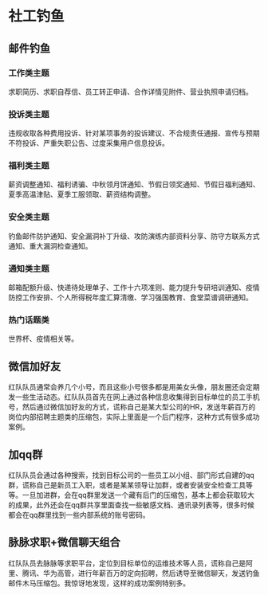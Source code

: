 # 社工钓鱼

## 邮件钓鱼

### 工作类主题

求职简历、求职自荐信、员工转正申请、合作详情见附件、营业执照申请归档。

### 投诉类主题

违规收取各种费用投诉、针对某项事务的投诉建议、不合规责任通报、宣传与预期不符投诉、严重失职公告、过度采集用户信息投诉。

### 福利类主题 

薪资调整通知、福利诱骗、中秋领月饼通知、节假日领奖通知、节假日福利通知、夏季高温津贴、夏季工服领取、薪资结构调整。
 
### 安全类主题

钓鱼邮件防护通知、安全漏洞补丁升级、攻防演练内部资料分享、防守方联系方式通知、重大漏洞检查通知。

### 通知类主题

邮箱配额升级、快递待处理单子、工作十六项准则、能力提升专研培训通知、疫情防控工作安排、个人所得税年度汇算清缴、学习强国教育、食堂菜谱调研通知。

### 热门话题类

世界杯、疫情相关等。

## 微信加好友

红队队员通常会养几个小号，而且这些小号很多都是用美女头像，朋友圈还会定期发一些生活动态。红队队员首先在网上通过各种信息收集得到目标单位的员工手机号，然后通过微信加好友的方式，谎称自己是某大型公司的HR，发送年薪百万的岗位内部招聘主题类的压缩包，实际上里面是一个后门程序，这种方式有很多成功案例。

## 加qq群

红队队员会通过各种搜索，找到目标公司的一些员工以小组、部门形式自建的qq群，谎称自己是新员工入职，或者是某某领导让加群，或者安装安全检查工具等等。一旦加进群，会在qq群里发送一个藏有后门的压缩包，基本上都会获取较大的成果，此外还会在qq群共享里面查找一些敏感文档、通讯录列表等，很多时候都会在qq群里找到一些内部系统的账号密码。

## 脉脉求职+微信聊天组合

红队队员去脉脉等求职平台，定位到目标单位的运维技术等人员，谎称自己是阿里、腾讯、华为高管，进行年薪百万的定向招聘，然后诱导至微信聊天，发送钓鱼邮件木马压缩包。我惊讶地发现，这样的成功案例特别多。